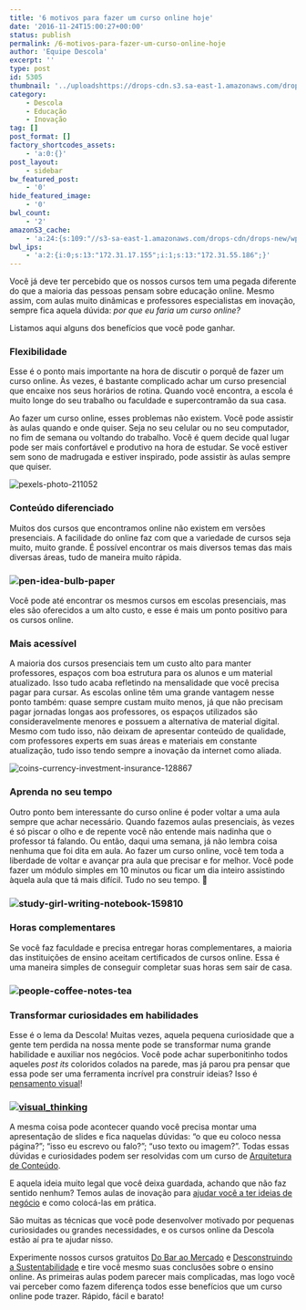 ```yaml
---
title: '6 motivos para fazer um curso online hoje'
date: '2016-11-24T15:00:27+00:00'
status: publish
permalink: /6-motivos-para-fazer-um-curso-online-hoje
author: 'Equipe Descola'
excerpt: ''
type: post
id: 5305
thumbnail: '../uploadshttps://drops-cdn.s3.sa-east-1.amazonaws.com/drops-new/wp-content/uploads/2016/11/21171550/motivos_cursoonline-150x150.png'
category:
    - Descola
    - Educação
    - Inovação
tag: []
post_format: []
factory_shortcodes_assets:
    - 'a:0:{}'
post_layout:
    - sidebar
bw_featured_post:
    - '0'
hide_featured_image:
    - '0'
bwl_count:
    - '2'
amazonS3_cache:
    - 'a:24:{s:109:"//s3-sa-east-1.amazonaws.com/drops-cdn/drops-new/wp-content/uploads/2016/11/17211006/pexels-photo-211052.jpeg";i:5314;s:118:"//s3-sa-east-1.amazonaws.com/drops-cdn/drops-new/wp-content/uploads/2016/11/17211006/pexels-photo-211052-1024x667.jpeg";i:5314;s:71:"//descola.org/drops/wp-content/uploads/2016/11/pexels-photo-211052.jpeg";i:5314;s:80:"//descola.org/drops/wp-content/uploads/2016/11/pexels-photo-211052-1024x667.jpeg";i:5314;s:132:"//s3-sa-east-1.amazonaws.com/drops-cdn/drops-new/wp-content/uploads/2016/11/17211204/coins-currency-investment-insurance-128867.jpeg";i:5316;s:141:"//s3-sa-east-1.amazonaws.com/drops-cdn/drops-new/wp-content/uploads/2016/11/17211204/coins-currency-investment-insurance-128867-1024x683.jpeg";i:5316;s:94:"//descola.org/drops/wp-content/uploads/2016/11/coins-currency-investment-insurance-128867.jpeg";i:5316;s:103:"//descola.org/drops/wp-content/uploads/2016/11/coins-currency-investment-insurance-128867-1024x683.jpeg";i:5316;s:108:"//s3-sa-east-1.amazonaws.com/drops-cdn/drops-new/wp-content/uploads/2016/11/17211535/pen-idea-bulb-paper.jpg";i:5318;s:117:"//s3-sa-east-1.amazonaws.com/drops-cdn/drops-new/wp-content/uploads/2016/11/17211535/pen-idea-bulb-paper-1024x685.jpg";i:5318;s:70:"//descola.org/drops/wp-content/uploads/2016/11/pen-idea-bulb-paper.jpg";i:5318;s:79:"//descola.org/drops/wp-content/uploads/2016/11/pen-idea-bulb-paper-1024x685.jpg";i:5318;s:112:"//s3-sa-east-1.amazonaws.com/drops-cdn/drops-new/wp-content/uploads/2016/11/17211829/people-coffee-notes-tea.jpg";i:5320;s:121:"//s3-sa-east-1.amazonaws.com/drops-cdn/drops-new/wp-content/uploads/2016/11/17211829/people-coffee-notes-tea-1024x683.jpg";i:5320;s:74:"//descola.org/drops/wp-content/uploads/2016/11/people-coffee-notes-tea.jpg";i:5320;s:83:"//descola.org/drops/wp-content/uploads/2016/11/people-coffee-notes-tea-1024x683.jpg";i:5320;s:104:"//s3-sa-east-1.amazonaws.com/drops-cdn/drops-new/wp-content/uploads/2016/11/17214706/visual_thinking.jpg";i:5326;s:113:"//s3-sa-east-1.amazonaws.com/drops-cdn/drops-new/wp-content/uploads/2016/11/17214706/visual_thinking-1024x518.jpg";i:5326;s:66:"//descola.org/drops/wp-content/uploads/2016/11/visual_thinking.jpg";i:5326;s:75:"//descola.org/drops/wp-content/uploads/2016/11/visual_thinking-1024x518.jpg";i:5326;s:124:"//s3-sa-east-1.amazonaws.com/drops-cdn/drops-new/wp-content/uploads/2016/11/17220741/study-girl-writing-notebook-159810.jpeg";i:5331;s:133:"//s3-sa-east-1.amazonaws.com/drops-cdn/drops-new/wp-content/uploads/2016/11/17220741/study-girl-writing-notebook-159810-1024x683.jpeg";i:5331;s:86:"//descola.org/drops/wp-content/uploads/2016/11/study-girl-writing-notebook-159810.jpeg";i:5331;s:95:"//descola.org/drops/wp-content/uploads/2016/11/study-girl-writing-notebook-159810-1024x683.jpeg";i:5331;}'
bwl_ips:
    - 'a:2:{i:0;s:13:"172.31.17.155";i:1;s:13:"172.31.55.186";}'
---
```

Você já deve ter percebido que os nossos cursos tem uma pegada diferente do que a maioria das pessoas pensam sobre educação online. Mesmo assim, com aulas muito dinâmicas e professores especialistas em inovação, sempre fica aquela dúvida: *por que eu faria um curso online?*

Listamos aqui alguns dos benefícios que você pode ganhar.

### Flexibilidade

Esse é o ponto mais importante na hora de discutir o porquê de fazer um curso online. Às vezes, é bastante complicado achar um curso presencial que encaixe nos seus horários de rotina. Quando você encontra, a escola é muito longe do seu trabalho ou faculdade e supercontramão da sua casa.

Ao fazer um curso online, esses problemas não existem. Você pode assistir às aulas quando e onde quiser. Seja no seu celular ou no seu computador, no fim de semana ou voltando do trabalho. Você é quem decide qual lugar pode ser mais confortável e produtivo na hora de estudar. Se você estiver sem sono de madrugada e estiver inspirado, pode assistir às aulas sempre que quiser.

![pexels-photo-211052](https://descola.org/drops/wp-content/uploads/2016/11/pexels-photo-211052-1024x667.jpeg)

### Conteúdo diferenciado

Muitos dos cursos que encontramos online não existem em versões presenciais. A facilidade do online faz com que a variedade de cursos seja muito, muito grande. É possível encontrar os mais diversos temas das mais diversas áreas, tudo de maneira muito rápida.

### ![pen-idea-bulb-paper](https://descola.org/drops/wp-content/uploads/2016/11/pen-idea-bulb-paper-1024x685.jpg)

Você pode até encontrar os mesmos cursos em escolas presenciais, mas eles são oferecidos a um alto custo, e esse é mais um ponto positivo para os cursos online.

### Mais acessível

A maioria dos cursos presenciais tem um custo alto para manter professores, espaços com boa estrutura para os alunos e um material atualizado. Isso tudo acaba refletindo na mensalidade que você precisa pagar para cursar. As escolas online têm uma grande vantagem nesse ponto também: quase sempre custam muito menos, já que não precisam pagar jornadas longas aos professores, os espaços utilizados são consideravelmente menores e possuem a alternativa de material digital. Mesmo com tudo isso, não deixam de apresentar conteúdo de qualidade, com professores experts em suas áreas e materiais em constante atualização, tudo isso tendo sempre a inovação da internet como aliada.

![coins-currency-investment-insurance-128867](https://descola.org/drops/wp-content/uploads/2016/11/coins-currency-investment-insurance-128867-1024x683.jpeg)

### Aprenda no seu tempo

Outro ponto bem interessante do curso online é poder voltar a uma aula sempre que achar necessário. Quando fazemos aulas presenciais, às vezes é só piscar o olho e de repente você não entende mais nadinha que o professor tá falando. Ou então, daqui uma semana, já não lembra coisa nenhuma que foi dita em aula. Ao fazer um curso online, você tem toda a liberdade de voltar e avançar pra aula que precisar e for melhor. Você pode fazer um módulo simples em 10 minutos ou ficar um dia inteiro assistindo àquela aula que tá mais difícil. Tudo no seu tempo. 🙂

### ![study-girl-writing-notebook-159810](https://descola.org/drops/wp-content/uploads/2016/11/study-girl-writing-notebook-159810-1024x683.jpeg)

### Horas complementares

Se você faz faculdade e precisa entregar horas complementares, a maioria das instituições de ensino aceitam certificados de cursos online. Essa é uma maneira simples de conseguir completar suas horas sem sair de casa.

### ![people-coffee-notes-tea](https://descola.org/drops/wp-content/uploads/2016/11/people-coffee-notes-tea-1024x683.jpg)

### Transformar curiosidades em habilidades

Esse é o lema da Descola! Muitas vezes, aquela pequena curiosidade que a gente tem perdida na nossa mente pode se transformar numa grande habilidade e auxiliar nos negócios. Você pode achar superbonitinho todos aqueles *post its* coloridos colados na parede, mas já parou pra pensar que essa pode ser uma ferramenta incrível pra construir ideias? Isso é [pensamento visual](https://descola.org/curso/visual-thinking)!

### [![visual_thinking](https://descola.org/drops/wp-content/uploads/2016/11/visual_thinking-1024x518.jpg)](https://descola.org/curso/visual-thinking)

A mesma coisa pode acontecer quando você precisa montar uma apresentação de slides e fica naquelas dúvidas: “o que eu coloco nessa página?”; “isso eu escrevo ou falo?”; “uso texto ou imagem?”. Todas essas dúvidas e curiosidades podem ser resolvidas com um curso de [Arquitetura de Conteúdo](https://descola.org/curso/cozinhando-seu-conteudo).

E aquela ideia muito legal que você deixa guardada, achando que não faz sentido nenhum? Temos aulas de inovação para [ajudar você a ter ideias de negócio](https://descola.org/curso/eureka-como-ter-ideias-de-negocio) e como colocá-las em prática.

São muitas as técnicas que você pode desenvolver motivado por pequenas curiosidades ou grandes necessidades, e os cursos online da Descola estão aí pra te ajudar nisso.

Experimente nossos cursos gratuitos [Do Bar ao Mercado](https://descola.org/curso/do-bar-ao-mercado) e [Desconstruindo a Sustentabilidade](https://descola.org/curso/desconstruindo-a-sustentabilidade) e tire você mesmo suas conclusões sobre o ensino online. As primeiras aulas podem parecer mais complicadas, mas logo você vai perceber como fazem diferença todos esse benefícios que um curso online pode trazer. Rápido, fácil e barato!